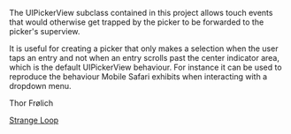The UIPickerView subclass contained in this project allows touch events that would otherwise get trapped by the picker to be forwarded to the picker's superview.

It is useful for creating a picker that only makes a selection when the user taps an entry and not when an entry scrolls past the center indicator area, which is the default UIPickerView behaviour. For instance it can be used to reproduce the behaviour Mobile Safari exhibits when interacting with a dropdown menu.

Thor Frølich

[Strange Loop](http://strangeloop.dk)
